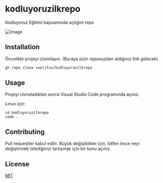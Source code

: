 # kodluyoruzilkrepo
Kodluyoruz Eğitimi kapsamında açtığım repo

![image](https://github.com/user-attachments/assets/338a55b5-98d2-44dd-b367-6a7ae62c6f3d)


## Installation

Öncelikle projeyi clonelayın. (Buraya sizin reponuzdan aldığınız link gelecek)

```bash
gh repo clone xxelifxx/kodluyoruzilkrepo
```

## Usage

Projeyi cloneladıktan sonra Visual Studio Code programında açınız.

Linux için:
```linux
cd kodluyoruzilkrepo
code .
```

## Contributing
Pull requestler kabul edilir. Büyük değişiklikler için, lütfen önce neyi değiştirmek istediğinizi tartışmak için bir konu açınız.


## License
[MIT](https://choosealicense.com/licenses/mit/)
